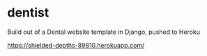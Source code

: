 # dentist

Build out of a Dental website template in Django, pushed to Heroku

https://shielded-depths-89810.herokuapp.com/
